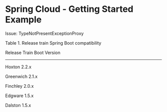 # Spring Cloud - Getting Started Example


Issue: TypeNotPresentExceptionProxy


Table 1. Release train Spring Boot compatibility

Release Train	   Boot Version
-------------      -------------  
Hoxton              2.2.x

Greenwich           2.1.x

Finchley            2.0.x

Edgware             1.5.x

Dalston             1.5.x
